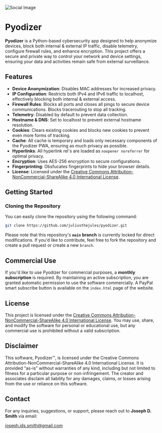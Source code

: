 ![Social Image](https://juliusthejules.github.io/pyodizer/social.png)

# Pyodizer

**Pyodizer** is a Python-based cybersecurity app designed to help anonymize devices, block both internal & external IP traffic, disable telemetry, configure firewall rules, and enhance encryption. This project offers a secure and private way to control your network and device settings, ensuring your data and activities remain safe from external surveillance.

## Features

- **Device Anonymization**: Disables MAC addresses for increased privacy.
- **IP Configuration**: Restricts both IPv4 and IPv6 traffic to localhost, effectively blocking both internal & external access.
- **Firewall Rules**: Blocks all ports and closes all pings to secure device communications. Blocks tracerouting to stop all tracking.
- **Telemetry**: Disabled by default to prevent data collection.
- **Hostname & DNS**: Set to localhost to prevent external hostname resolution.
-  **Cookies**: Clears existing cookies and blocks new cookies to prevent even more forms of tracking.
-  **Cache**: All cache is temporary and loads only necessary components of the Pyodizer PWA, ensuring as much privacy as possible.
-  **Hyperlinks**: All hyperlink rel's are loaded as `noopener noreferrer` for optimal privacy.
- **Encryption**: Uses AES-256 encryption to secure configurations.
- **Fingerprinting**: Obsfucates fingerprints to hide your browser details.
- **License**: Licensed under the [Creative Commons Attribution-NonCommercial-ShareAlike 4.0 International License](https://creativecommons.org/licenses/by-nc-sa/4.0/).

## Getting Started

### Cloning the Repository

You can easily clone the repository using the following command:

```bash
git clone https://github.com/juliusthejules/pyodizer.git
```

Please note that this repository's **`main`** **branch** is currently locked for direct modifications. If you'd like to contribute, feel free to fork the repository and create a pull request or create a new `branch`.

## Commercial Use

If you'd like to use Pyodizer for commercial purposes, a **monthly subscription** is required. By maintaining an active subscription, you are granted automatic permission to use the software commercially. A PayPal smart subscribe button is available on the `index.html` page of the website.

## License

This project is licensed under the [Creative Commons Attribution-NonCommercial-ShareAlike 4.0 International License](https://creativecommons.org/licenses/by-nc-sa/4.0/). You may use, share, and modify the software for personal or educational use, but any commercial use is prohibited without a valid subscription.

## Disclaimer

This software, Pyodizer™, is licensed under the Creative Commons Attribution-NonCommercial-ShareAlike 4.0 International License. It is provided “as-is” without warranties of any kind, including but not limited to fitness for a particular purpose or non-infringement. The creator and associates disclaim all liability for any damages, claims, or losses arising from the use or reliance on this software.

## Contact

For any inquiries, suggestions, or support, please reach out to **Joseph D. Smith** via email:

[joseph.jds.smith@gmail.com](mailto:joseph.jds.smith@gmail.com?subject=Pyodizer)
